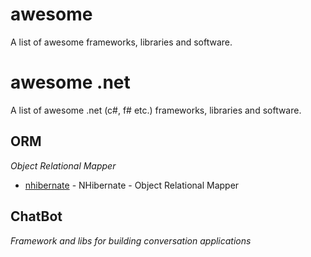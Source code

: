 # awesome

A list of awesome frameworks, libraries and software.

# awesome .net

A list of awesome .net (c#, f# etc.) frameworks, libraries and software.

## ORM
*Object Relational Mapper*

* [nhibernate](https://github.com/nhibernate/nhibernate-core) - NHibernate - Object Relational Mapper

## ChatBot
*Framework and libs for building conversation applications*
